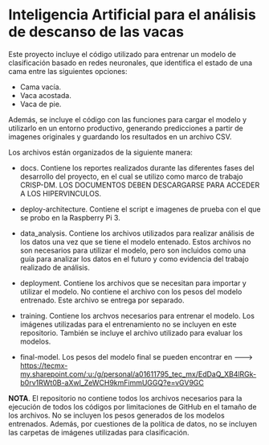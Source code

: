 ﻿# Inteligencia Artificial para el análisis de descanso de las vacas
 
Este proyecto incluye el código utilizado para entrenar un modelo de clasificación basado en redes neuronales, que identifica el estado de una cama entre las siguientes opciones:

- Cama vacía.
- Vaca acostada.
- Vaca de pie.

Además, se incluye el código con las funciones para cargar el modelo y utilizarlo en un entorno productivo, generando predicciones a partir de imagenes originales y guardando los resultados en un archivo CSV.

Los archivos están organizados de la siguiente manera:

- docs. Contiene los reportes realizados durante las diferentes fases del desarrollo del proyecto, en el cual se utilizo como marco de trabajo CRISP-DM. LOS DOCUMENTOS DEBEN DESCARGARSE PARA ACCEDER A LOS HIPERVINCULOS.

- deploy-architecture. Contiene el script e imagenes de prueba con el que se probo en la Raspberry Pi 3.

- data_analysis. Contiene los archivos utilizados para realizar análisis de los datos una vez que se tiene el modelo entenado. Estos archivos no son necesarios para utilizar el modelo, pero son incluidos como una guía para analizar los datos en el futuro y como evidencia del trabajo realizado de análisis.

- deployment. Contiene los archivos que se necesitan para importar y utilizar el modelo. No contiene el archivo con los pesos del modelo entrenado. Este archivo se entrega por separado.

- training. Contiene los archvos necesarios para entrenar el modelo. Los imágenes utilizadas para el entrenamiento no se incluyen en este repositorio. También se incluye el archivo utilizado para evaluar los modelos.

- final-model. Los pesos del modelo final se pueden encontrar en ---> https://tecmx-my.sharepoint.com/:u:/g/personal/a01611795_tec_mx/EdDaQ_XB4lRGk-b0rv1RWt0B-aXwl_ZeWCH9kmFimmUGGQ?e=vGV9GC

**NOTA**. El repositorio no contiene todos los archivos necesarios para la ejecución de todos los códigos por limitaciones de GitHub en el tamaño de los archivos. No se incluyen los pesos generados de los modelos entrenados. Además, por cuestiones de la política de datos, no se incluyen las carpetas de imágenes utilizadas para clasificación.
